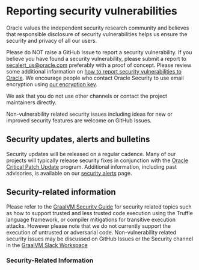 # Reporting security vulnerabilities

Oracle values the independent security research community and believes that responsible disclosure of security vulnerabilities helps us ensure the security and privacy of all our users.

Please do NOT raise a GitHub Issue to report a security vulnerability.
If you believe you have found a security vulnerability, please submit a report to [secalert_us@oracle.com][1] preferably with a proof of concept.
Please review some additional information on [how to report security vulnerabilities to Oracle][2].
We encourage people who contact Oracle Security to use email encryption using [our encryption key][3].

We ask that you do not use other channels or contact the project maintainers directly.

Non-vulnerability related security issues including ideas for new or improved security features are welcome on GitHub Issues.

## Security updates, alerts and bulletins

Security updates will be released on a regular cadence.
Many of our projects will typically release security fixes in conjunction with the [Oracle Critical Patch Update][3] program.
Additional information, including past advisories, is available on our [security alerts][4] page.

## Security-related information

Please refer to the [GraalVM Security Guide](https://www.graalvm.org/latest/security-guide/) for security related topics such as how to support trusted and less trusted code execution using the Truffle language framework, or compiler mitigations for transitive execution attacks.
However please note that we do not currently support the execution of untrusted or adversarial code.
Non-vulnerability related security issues may be discussed on GitHub Issues or the Security channel in the [GraalVM Slack Workspace](https://graalvm.slack.com/)

[1]: mailto:secalert_us@oracle.com
[2]: https://www.oracle.com/corporate/security-practices/assurance/vulnerability/reporting.html
[3]: https://www.oracle.com/security-alerts/encryptionkey.html
[4]: https://www.oracle.com/security-alerts/

### Security-Related Information



